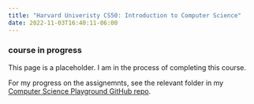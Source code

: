 ```yaml
---
title: "Harvard Univeristy CS50: Introduction to Computer Science"
date: 2022-11-03T16:40:11-06:00
---
```


### course in progress

This page is a placeholder. I am in the process of completing this course.

For my progress on the assignemnts, see the relevant folder in my [Computer Science Playground GitHub repo](https://github.com/0xConnorRhodes/compsci-playground/tree/main/CS50-intro-to-computer-science/week_0).
